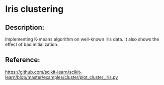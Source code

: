 # Iris clustering

## Description: 
Implementing K-means algorithm on well-known Iris data. It also shows the effect of bad initialization.

## Reference: 
https://github.com/scikit-learn/scikit-learn/blob/master/examples/cluster/plot_cluster_iris.py

